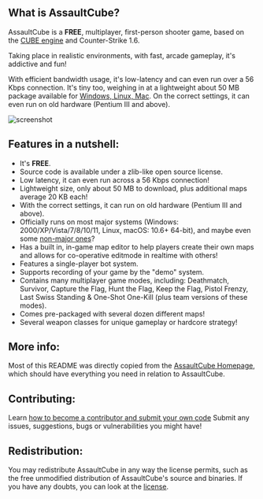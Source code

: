 ## What is AssaultCube?
AssaultCube is a **FREE**, multiplayer, first-person shooter game, based on the
[CUBE engine](http://cubeengine.com/cube.php) and Counter-Strike 1.6.

Taking place in realistic environments, with fast, arcade gameplay,
it's addictive and fun!

With efficient bandwidth usage, it's low-latency and can even run over a 56 Kbps
connection. It's tiny too, weighing in at a lightweight about 50 MB package
available for [Windows, Linux, Mac](https://assault.cubers.net/download.html).
On the correct settings, it can even run on old hardware (Pentium III and above).

![screenshot](https://user-images.githubusercontent.com/7680684/69888836-9a931d80-12b3-11ea-8123-bbf06908a96f.jpg)

## Features in a nutshell:

 * It's **FREE**.
 * Source code is available under a zlib-like open source license.
 * Low latency, it can even run across a 56 Kbps connection!
 * Lightweight size, only about 50 MB to download, plus additional maps
 average 20 KB each!
 * With the correct settings, it can run on old hardware
 (Pentium III and above).
 * Officially runs on most major systems (Windows: 2000/XP/Vista/7/8/10/11, Linux,
 macOS: 10.6+ 64-bit), and maybe even some
 [non-major ones](https://assault.cubers.net/docs/getstarted.html)?
 * Has a built in, in-game map editor to help players create their own maps and
 allows for co-operative editmode in realtime with others!
 * Features a single-player bot system.
 * Supports recording of your game by the "demo" system.
 * Contains many multiplayer game modes, including: Deathmatch, Survivor,
 Capture the Flag, Hunt the Flag, Keep the Flag, Pistol Frenzy, Last Swiss
 Standing & One-Shot One-Kill (plus team versions of these modes).
 * Comes pre-packaged with several dozen different maps!
 * Several weapon classes for unique gameplay or hardcore strategy!

## More info:

Most of this README was directly copied from the
[AssaultCube Homepage](https://assault.cubers.net), which should have everything
you need in relation to AssaultCube.

## Contributing:

Learn [how to become a contributor and submit your own code](CONTRIBUTING.md)
Submit any issues, suggestions, bugs or vulnerabilities you might have!

## Redistribution:

You may redistribute AssaultCube in any way the license permits, such as the
free unmodified distribution of AssaultCube's source and binaries. If you have
any doubts, you can look at the
[license](https://assault.cubers.net/docs/license.html).

